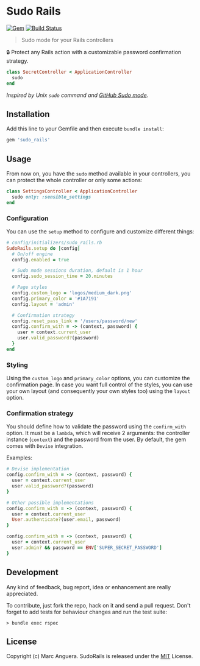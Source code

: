 # Sudo Rails

[![Gem](https://img.shields.io/gem/v/sudo_rails.svg?style=flat-square)](https://rubygems.org/gems/sudo_rails)
[![Build Status](https://travis-ci.org/markets/sudo_rails.svg)](https://travis-ci.org/markets/sudo_rails)

> Sudo mode for your Rails controllers

:lock: Protect any Rails action with a customizable password confirmation strategy.

```ruby
class SecretController < ApplicationController
  sudo
end
```

*Inspired by Unix `sudo` command and [GitHub Sudo mode](https://help.github.com/en/articles/sudo-mode).*

## Installation

Add this line to your Gemfile and then execute `bundle install`:

```ruby
gem 'sudo_rails'
```

## Usage

From now on, you have the `sudo` method available in your controllers, you can protect the whole controller or only some actions:

```ruby
class SettingsController < ApplicationController
  sudo only: :sensible_settings
end
```

### Configuration

You can use the `setup` method to configure and customize different things:

```ruby
# config/initializers/sudo_rails.rb
SudoRails.setup do |config|
  # On/off engine
  config.enabled = true

  # Sudo mode sessions duration, default is 1 hour
  config.sudo_session_time = 20.minutes

  # Page styles
  config.custom_logo = 'logos/medium_dark.png'
  config.primary_color = '#1A7191'
  config.layout = 'admin'

  # Confirmation strategy
  config.reset_pass_link = '/users/password/new'
  config.confirm_with = -> (context, password) {
    user = context.current_user
    user.valid_password?(password)
  }
end
```

### Styling

Using the `custom_logo` and `primary_color` options, you can customize the confirmation page. In case you want full control of the styles, you can use your own layout (and consequently your own styles too) using the `layout` option.

### Confirmation strategy

You should define how to validate the password using the `confirm_with` option. It must be a `lambda`, which will receive 2 arguments: the controller instance (`context`) and the password from the user. By default, the gem comes with `Devise` integration.

Examples:

```ruby
# Devise implementation
config.confirm_with = -> (context, password) {
  user = context.current_user
  user.valid_password?(password)
}

# Other possible implementations
config.confirm_with = -> (context, password) {
  user = context.current_user
  User.authenticate?(user.email, password)
}

config.confirm_with = -> (context, password) {
  user = context.current_user
  user.admin? && password == ENV['SUPER_SECRET_PASSWORD']
}
```

## Development

Any kind of feedback, bug report, idea or enhancement are really appreciated.

To contribute, just fork the repo, hack on it and send a pull request. Don't forget to add tests for behaviour changes and run the test suite:

    > bundle exec rspec

## License

Copyright (c) Marc Anguera. SudoRails is released under the [MIT](LICENSE) License.
